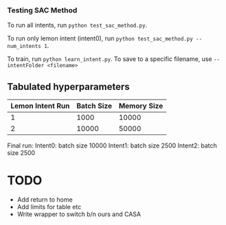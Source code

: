 ### Testing SAC Method 

To run all intents, run `python test_sac_method.py`. 

To run only lemon intent (intent0), run `python test_sac_method.py --num_intents 1`.

To train, run `python learn_intent.py`. To save to a specific filename, use `--intentFolder <filename>`

## Tabulated hyperparameters

| Lemon Intent Run | Batch Size | Memory Size | 
| --- | --- | --- | 
| 1 | 1000 | 10000 |  
| 2 | 10000 | 50000 | 

Final run:
Intent0: batch size 10000
Intent1: batch size 2500
Intent2: batch size 2500


# TODO
- Add return to home
- Add limits for table etc
- Write wrapper to switch b/n ours and CASA
